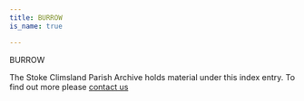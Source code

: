 ```yaml
---
title: BURROW
is_name: true

---
```


BURROW


The Stoke Climsland Parish Archive holds material under this index entry. To find out more please [contact us](/contact/)
